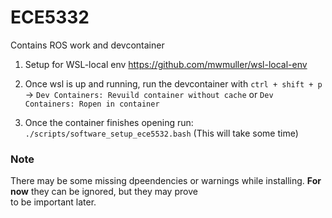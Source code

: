 # ECE5332
Contains ROS work and devcontainer

1) Setup for WSL-local env
https://github.com/mwmuller/wsl-local-env

2) Once wsl is up and running, run the devcontainer with ```ctrl + shift + p``` -> ```Dev Containers: Revuild container without cache``` or ```Dev Containers: Ropen in container```

3) Once the container finishes opening run: ```./scripts/software_setup_ece5532.bash``` (This will take some time)

### Note
There may be some missing dpeendencies or warnings while installing. **For now** they can be ignored, but they may prove <br>
to be important later.  
